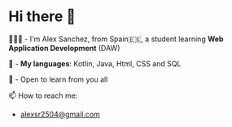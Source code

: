 # Hi there 👋
🙋🏼‍♂️ - I'm Alex Sanchez, from Spain🇪🇸, a student learning **Web Application Development** (DAW)

🔭 - **My languages**: Kotlin, Java, Html, CSS and SQL

🌱 - Open to learn from you all

📫 How to reach me: 
- alexsr2504@gmail.com 
